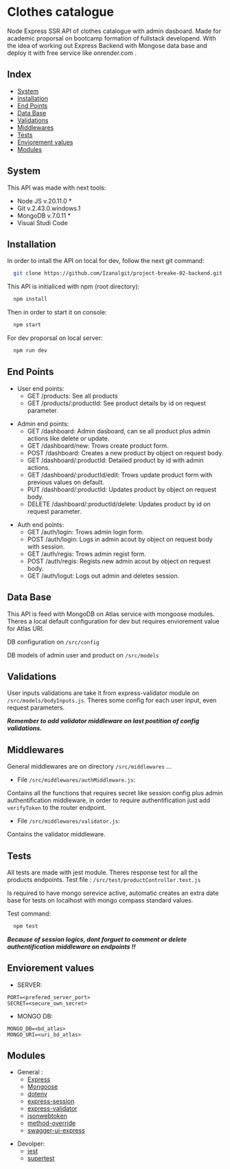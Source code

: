 # Clothes catalogue

Node Express SSR API of clothes catalogue with admin dasboard. Made for academic proporsal on bootcamp formation of fullstack developend. With the idea of working out Express Backend with Mongose data base and deploy it with free service like onrender.com .

## Index

  - [System](#system)
  - [Installation](#installation)
  - [End Points](#end-points)
  - [Data Base](#data-base)
  - [Validations](#validations)
  - [Middlewares](#middlewares)
  - [Tests](#tests)
  - [Enviorement values](#enviorement-values)
  - [Modules](#modules)


## System

This API was made with next tools:

  - Node JS v.20.11.0 *
  - Git  v.2.43.0.windows.1
  - MongoDB v.7.0.11 *
  - Visual Studi Code

## Installation

In order to intall the API on local for dev, follow the next git command:

```bash
  git clone https://github.com/Izanalgit/project-breake-02-backend.git
```

This API is initialiced with npm (root directory):

```bash
  npm install
```

Then in order to start it on console:

```bash
  npm start
```

For dev proporsal on local server:

```bash
  npm run dev
```

## End Points

- User end points:
  - GET /products: See all products
  + GET /products/:productId: See product details by id on request parameter.

* Admin end points:
  - GET /dashboard: Admin dasboard, can se all product plus admin actions like delete or update.
  * GET /dashboard/new: Trows create product form.
  * POST /dashboard: Creates a new product by object on request body.
  * GET /dashboard/:productId: Detailed product by id with admin actions.
  * GET /dashboard/:productId/edit: Trows update product form with previous values on default.
  * PUT /dashboard/:productId: Updates product by object on request body.
  + DELETE /dashboard/:productId/delete: Updates product by id on request parameter.

+ Auth end points:
  - GET /auth/login: Trows admin login form.
  * POST /auth/login: Logs in admin acout by object on request body with session.
  * GET /auth/regis: Trows admin regist form.
  * POST /auth/regis: Regists new admin acout by object on request body.
  + GET /auth/logut: Logs out admin and deletes session.

## Data Base

This API is feed with MongoDB on Atlas service with mongoose modules. Theres a local default configuration for dev but requires enviorement value for Atlas URI.

DB configuration on `/src/config` 

DB models of admin user and product on `/src/models` 

## Validations

User inputs validations are take it from express-validator module on `/src/models/bodyInputs.js`.
Theres some config for each user input, even request parameters.

***Remember to add validator middleware on last postition of config validations.***

## Middlewares

General middlewares are on directory `/src/middlewares` ...

- File `/src/middlewares/authMiddleware.js`: 

Contains all the functions that requires secret like session config plus admin authentification middleware, in order to require authentification just add `verifyToken` to the router endpoint.

- File `/src/middlewares/validator.js`:

Contains the validator middleware.


## Tests

All tests are made with jest module. Theres response test for all the products endpoints.
Test file : `/src/test/productController.test.js`

Is required to have mongo serevice active, automatic creates an extra date base for tests on localhost with mongo compass standard values.

Test command:
```bash
  npm test
```

***Because of session logics, dont forguet to comment or delete authentification middleware on endpoints !!***

## Enviorement values

- SERVER:
```
PORT=<prefered_server_port>
SECRET=<secure_own_secret>
```

- MONGO DB:
```
MONGO_DB=<bd_atlas>
MONGO_URI=<uri_bd_atlas>
```


## Modules

- General :
  - [Express](https://expressjs.com/)
  * [Mongoose](https://mongoosejs.com/)
  * [dotenv](https://www.npmjs.com/package/dotenv)
  * [express-session](https://www.npmjs.com/package/express-session)
  * [express-validator](https://www.npmjs.com/package/express-validator)
  * [jsonwebtoken](https://www.npmjs.com/package/jsonwebtoken)
  * [method-override](https://www.npmjs.com/package/method-override)
  + [swagger-ui-express](https://www.npmjs.com/package/dotenv)

+ Devolper:
  - [jest](https://www.npmjs.com/package/jest)
  + [supertest](https://www.npmjs.com/package/supertest)


